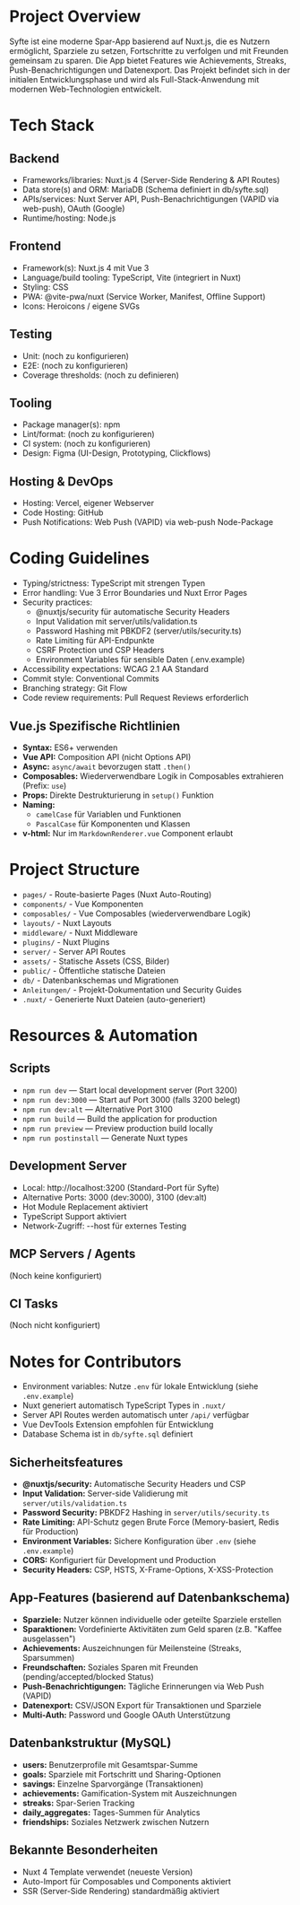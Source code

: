 # Project Overview
Syfte ist eine moderne Spar-App basierend auf Nuxt.js, die es Nutzern ermöglicht, Sparziele zu setzen, Fortschritte zu verfolgen und mit Freunden gemeinsam zu sparen. Die App bietet Features wie Achievements, Streaks, Push-Benachrichtigungen und Datenexport. Das Projekt befindet sich in der initialen Entwicklungsphase und wird als Full-Stack-Anwendung mit modernen Web-Technologien entwickelt.

# Tech Stack
## Backend
- Frameworks/libraries: Nuxt.js 4 (Server-Side Rendering & API Routes)
- Data store(s) and ORM: MariaDB (Schema definiert in db/syfte.sql)
- APIs/services: Nuxt Server API, Push-Benachrichtigungen (VAPID via web-push), OAuth (Google)
- Runtime/hosting: Node.js

## Frontend
- Framework(s): Nuxt.js 4 mit Vue 3
- Language/build tooling: TypeScript, Vite (integriert in Nuxt)
- Styling: CSS
- PWA: @vite-pwa/nuxt (Service Worker, Manifest, Offline Support)
- Icons: Heroicons / eigene SVGs

## Testing
- Unit: (noch zu konfigurieren)
- E2E: (noch zu konfigurieren)
- Coverage thresholds: (noch zu definieren)

## Tooling
- Package manager(s): npm
- Lint/format: (noch zu konfigurieren)
- CI system: (noch zu konfigurieren)
- Design: Figma (UI-Design, Prototyping, Clickflows)

## Hosting & DevOps
- Hosting: Vercel, eigener Webserver
- Code Hosting: GitHub
- Push Notifications: Web Push (VAPID) via web-push Node-Package

# Coding Guidelines
- Typing/strictness: TypeScript mit strengen Typen
- Error handling: Vue 3 Error Boundaries und Nuxt Error Pages
- Security practices: 
  - @nuxtjs/security für automatische Security Headers
  - Input Validation mit server/utils/validation.ts
  - Password Hashing mit PBKDF2 (server/utils/security.ts)
  - Rate Limiting für API-Endpunkte
  - CSRF Protection und CSP Headers
  - Environment Variables für sensible Daten (.env.example)
- Accessibility expectations: WCAG 2.1 AA Standard
- Commit style: Conventional Commits
- Branching strategy: Git Flow
- Code review requirements: Pull Request Reviews erforderlich

## Vue.js Spezifische Richtlinien
- **Syntax:** ES6+ verwenden
- **Vue API:** Composition API (nicht Options API)
- **Async:** `async/await` bevorzugen statt `.then()`
- **Composables:** Wiederverwendbare Logik in Composables extrahieren (Prefix: `use`)
- **Props:** Direkte Destrukturierung in `setup()` Funktion
- **Naming:** 
  - `camelCase` für Variablen und Funktionen
  - `PascalCase` für Komponenten und Klassen
- **v-html:** Nur im `MarkdownRenderer.vue` Component erlaubt

# Project Structure
- `pages/` - Route-basierte Pages (Nuxt Auto-Routing)
- `components/` - Vue Komponenten
- `composables/` - Vue Composables (wiederverwendbare Logik)
- `layouts/` - Nuxt Layouts
- `middleware/` - Nuxt Middleware
- `plugins/` - Nuxt Plugins
- `server/` - Server API Routes
- `assets/` - Statische Assets (CSS, Bilder)
- `public/` - Öffentliche statische Dateien
- `db/` - Datenbankschemas und Migrationen
- `Anleitungen/` - Projekt-Dokumentation und Security Guides
- `.nuxt/` - Generierte Nuxt Dateien (auto-generiert)

# Resources & Automation
## Scripts
- `npm run dev` — Start local development server (Port 3200)
- `npm run dev:3000` — Start auf Port 3000 (falls 3200 belegt)
- `npm run dev:alt` — Alternative Port 3100
- `npm run build` — Build the application for production
- `npm run preview` — Preview production build locally
- `npm run postinstall` — Generate Nuxt types

## Development Server
- Local: http://localhost:3200 (Standard-Port für Syfte)
- Alternative Ports: 3000 (dev:3000), 3100 (dev:alt)
- Hot Module Replacement aktiviert
- TypeScript Support aktiviert
- Network-Zugriff: --host für externes Testing

## MCP Servers / Agents
(Noch keine konfiguriert)

## CI Tasks
(Noch nicht konfiguriert)

# Notes for Contributors
- Environment variables: Nutze `.env` für lokale Entwicklung (siehe `.env.example`)
- Nuxt generiert automatisch TypeScript Types in `.nuxt/`
- Server API Routes werden automatisch unter `/api/` verfügbar
- Vue DevTools Extension empfohlen für Entwicklung
- Database Schema ist in `db/syfte.sql` definiert

## Sicherheitsfeatures
- **@nuxtjs/security:** Automatische Security Headers und CSP
- **Input Validation:** Server-side Validierung mit `server/utils/validation.ts`
- **Password Security:** PBKDF2 Hashing in `server/utils/security.ts`
- **Rate Limiting:** API-Schutz gegen Brute Force (Memory-basiert, Redis für Production)
- **Environment Variables:** Sichere Konfiguration über `.env` (siehe `.env.example`)
- **CORS:** Konfiguriert für Development und Production
- **Security Headers:** CSP, HSTS, X-Frame-Options, X-XSS-Protection

## App-Features (basierend auf Datenbankschema)
- **Sparziele:** Nutzer können individuelle oder geteilte Sparziele erstellen
- **Sparaktionen:** Vordefinierte Aktivitäten zum Geld sparen (z.B. "Kaffee ausgelassen")
- **Achievements:** Auszeichnungen für Meilensteine (Streaks, Sparsummen)
- **Freundschaften:** Soziales Sparen mit Freunden (pending/accepted/blocked Status)
- **Push-Benachrichtigungen:** Tägliche Erinnerungen via Web Push (VAPID)
- **Datenexport:** CSV/JSON Export für Transaktionen und Sparziele
- **Multi-Auth:** Password und Google OAuth Unterstützung

## Datenbankstruktur (MySQL)
- **users:** Benutzerprofile mit Gesamtspar-Summe
- **goals:** Sparziele mit Fortschritt und Sharing-Optionen
- **savings:** Einzelne Sparvorgänge (Transaktionen)
- **achievements:** Gamification-System mit Auszeichnungen
- **streaks:** Spar-Serien Tracking
- **daily_aggregates:** Tages-Summen für Analytics
- **friendships:** Soziales Netzwerk zwischen Nutzern

## Bekannte Besonderheiten
- Nuxt 4 Template verwendet (neueste Version)
- Auto-Import für Composables und Components aktiviert
- SSR (Server-Side Rendering) standardmäßig aktiviert
